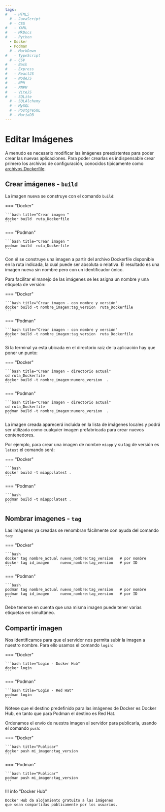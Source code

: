 ```yaml
---
tags:
#   - HTML5
  # - JavaScript
  # - CSS
#   - YAML
#   - MkDocs
#   - Python
  - Docker
  - Podman
  # - MarkDown
#   - TypeScript
  # - CSV
#   - Bash
#   - Express
#   - ReactJS
#   - NodeJS
#   - NPM
#   - PNPM
#   - ViteJS
#   - SQLite
  # - SQLAlchemy
  # - MySQL
  # - PostgreSQL
  # - MariaDB
---
```



# Editar Imágenes


A menudo es necesario modificar las imágenes preexistentes para poder crear las nuevas aplicaciones. 
Para poder crearlas es indispensable crear primero los archivos de configuración, conocidos típicamente como [archivos Dockerfile](basico.md).




## Crear imágenes - `build`

La imagen nueva se construye con el comando `build`:

=== "Docker"

    ```bash title="Crear imagen "
    docker build  ruta_Dockerfile
    ```
    
=== "Podman" 

    ```bash title="Crear imagen "  
    podman build  ruta_Dockerfile
    ```

Con él se construye una imagen a partir del archivo Dockerfile
disponible en la ruta indicada,
la cual puede ser absoluta o relativa.
El resultado es una imagen nueva sin nombre pero con un identificador único.


Para facilitar el manejo de las imágenes se les asigna un nombre y una etiqueta de versión:

=== "Docker"

    ```bash title="Crear imagen - con nombre y versión"
    docker build -t nombre_imagen:tag_version  ruta_Dockerfile
    ```
    
=== "Podman" 

    ```bash title="Crear imagen - con nombre y versión"  
    docker build -t nombre_imagen:tag_version  ruta_Dockerfile
    ```


Si la terminal ya está ubicada en el directorio raíz de la aplicación hay que poner un punto: 


=== "Docker"

    ```bash title="Crear imagen - directorio actual" 
    cd ruta_Dockerfile
    docker build -t nombre_imagen:numero_version  .
    ```

=== "Podman" 

    ```bash title="Crear imagen - directorio actual" 
    cd ruta_Dockerfile
    podman build -t nombre_imagen:numero_version  .
    ```


La imagen creada 
aparecerá incluida en la lista de imágenes locales y
podrá ser utilizada como cualquier imagen prefabricada 
para crear nuevos contenedores.




Por ejemplo, para crear una imagen de nombre `miapp` y su tag de versión es `latest` el comando será:

=== "Docker" 

    ```bash  
    docker build -t miapp:latest .
    ```

=== "Podman" 

    ```bash  
    podman build -t miapp:latest .
    ```

## Nombrar imagenes - `tag`

Las imágenes ya creadas se renombran fácilmente con ayuda del comando `tag`:

=== "Docker"

    ```bash
    docker tag nombre_actual nuevo_nombre:tag_version   # por nombre
    docker tag id_imagen     nuevo_nombre:tag_version   # por ID
    ```
=== "Podman" 

    ```bash
    podman tag nombre_actual nuevo_nombre:tag_version   # por nombre
    podman tag id_imagen     nuevo_nombre:tag_version   # por ID
    ```

Debe tenerse en cuenta que una misma imagen puede tener varias etiquetas en simultáneo. 





## Compartir imagen

Nos identificamos para que el servidor nos permita subir la imagen a nuestro nombre. Para ello usamos el comando `login`:

=== "Docker"

    ```bash title="Login - Docker Hub"
    docker login
    ```

=== "Podman" 

    ```bash title="Login - Red Hat"
    podman login
    ```

Nótese que el destino predefinido para las imágenes de Docker es Docker Hub, 
en tanto que para Podman el destino es Red Hat.


Ordenamos el envío de nuestra imagen al servidor para publicarla, 
usando el comando `push`:

=== "Docker"

    ```bash title="Publicar"
    docker push mi_imagen:tag_version
    ```

=== "Podman" 

    ```bash title="Publicar"
    podman push mi_imagen:tag_version
    ```

!!! info "Docker Hub"

    Docker Hub da alojamiento gratuito a las imágenes
    que sean compartidas públicamente por los usuarios.


